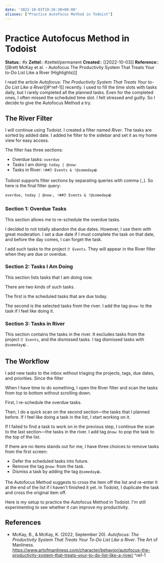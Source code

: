 ```yaml
---
date: '2022-10-03T19:26:38+08:00'
aliases: ["Practice Autofocus Method in Todoist"]
---
```

# Practice Autofocus Method in Todoist

**Status**:: #x
**Zettel**:: #zettel/permanent
**Created**:: [[2022-10-03]]
**Reference**:: [[Brett McKay et al. - Autofocus The Productivity System That Treats Your to-Do List Like a River (Highlights)]]

I read the article *Autofocus: The Productivity System That Treats Your to-Do List Like a River*[[#^ref-1]] recently. I used to fill the time slots with tasks daily, but I rarely completed all the planned tasks. Even for the completed ones, I often missed the scheduled time slot. I felt stressed and guilty. So I decide to give the Autofocus Method a try.

<!--more-->

## The River Filter

I will continue using Todoist. I created a filter named *River*. The tasks are sorted by added date. I added he filter to the sidebar and set it as my home view for easy access.

The filter has three sections:

- Overdue tasks: `overdue`
- Tasks I am doing: `today | @now💧`
- Tasks in River: `!##⏰ Events & !@someday🪨`

Todoist supports filter sections by separating queries with comma (`,`). So here is the final filter query:

```
overdue, today | @now💧, !##⏰ Events & !@someday🪨
```

### Section 1: Overdue Tasks

This section allows me to re-schedule the overdue tasks.

I decided to not totally abandon the due dates. However, I use them with great moderation. I set a due date if I must complete the task on that date, and before the day comes, I can forget the task.

I add such tasks to the project `⏰ Events`. They will appear in the River filter when they are due or overdue.

### Section 2: Tasks I Am Doing

This section lists tasks that I am doing now.

There are two kinds of such tasks.

The first is the scheduled tasks that are due today.

The second is the selected tasks from the river. I add the tag `@now💧` to the task if I feel like doing it.

### Section 3: Tasks in River

This section contains the tasks in the river. It excludes tasks from the project `⏰ Events`, and the dismissed tasks. I tag dismissed tasks with `@someday🪨` .

## The Workflow

I add new tasks to the inbox without triaging the projects, tags, due dates, and priorities. Since the filter

When I have time to do something, I open the River filter and scan the tasks from top to bottom without scrolling down.

First, I re-schedule the overdue tasks.

Then, I do a quick scan on the second section—the tasks that I planned before. If I feel like doing a task in the list, I start working on it.

If I failed to find a task to work on in the previous step, I continue the scan to the last section—the tasks in the river. I add tag `@now💧` to pop the task to the top of the list.

If there are no items stands out for me, I have three choices to remove tasks from the first screen:

- Defer the scheduled tasks into future.
- Remove the tag `@now💧` from the task.
- Dismiss a task by adding the tag `@someday🪨`.

The Autofocus Method suggests to cross the item off the list and re-enter it at the end of the list if I haven't finished it yet. In Todoist, I duplicate the task and cross the original item off.

Here is my setup to practice the Autofocus Method in Todoist. I'm still experimenting to see whether it can improve my productivity.

## References

- McKay, B., & McKay, K. (2022, September 20). *Autofocus: The Productivity System That Treats Your To-Do List Like a River*. The Art of Manliness. <https://www.artofmanliness.com/character/behavior/autofocus-the-productivity-system-that-treats-your-to-do-list-like-a-river/> ^ref-1